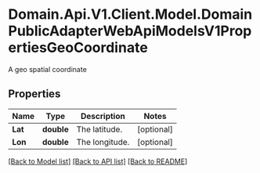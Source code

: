 # Domain.Api.V1.Client.Model.DomainPublicAdapterWebApiModelsV1PropertiesGeoCoordinate
A geo spatial coordinate
## Properties

Name | Type | Description | Notes
------------ | ------------- | ------------- | -------------
**Lat** | **double** | The latitude. | [optional] 
**Lon** | **double** | The longitude. | [optional] 

[[Back to Model list]](../README.md#documentation-for-models) [[Back to API list]](../README.md#documentation-for-api-endpoints) [[Back to README]](../README.md)

